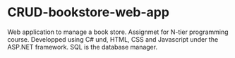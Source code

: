 # CRUD-bookstore-web-app
Web application to manage a book store. Assignmet for N-tier programming course. Developped using C# und, HTML, CSS and Javascript under the ASP.NET framework. SQL is the database manager.
